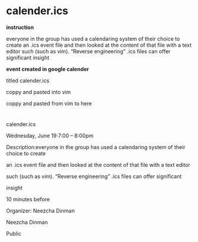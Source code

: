 # calender.ics

**instruction**

everyone in the group has used a calendaring system of their choice to create
an .ics event file and then looked at the content of that file with a text editor
such (such as vim). “Reverse engineering” .ics files can offer significant
insight


**event created in google calender**

titled calender.ics

coppy and pasted into vim

coppy and pasted from vim to here

#


calender.ics

Wednesday, June 19⋅7:00 – 8:00pm

Description:everyone in the group has used a calendaring system of their choice to create

an .ics event file and then looked at the content of that file with a text editor

such (such as vim). “Reverse engineering” .ics files can offer significant

insight

10 minutes before

Organizer: Neezcha Dinman

Neezcha Dinman

Public


